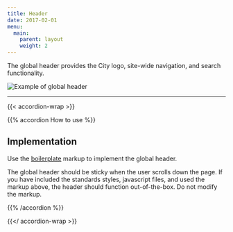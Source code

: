 ```yaml
---
title: Header
date: 2017-02-01
menu:
  main:
    parent: layout
    weight: 2
---
```


The global header provides the City logo, site-wide navigation, and search functionality.

<img src="/standards-docs/img/header-example.jpg" alt="Example of global header" class="bdr-all bdr-dark-gray">

---

{{< accordion-wrap >}}

{{% accordion How to use %}}
## Implementation

Use the [boilerplate](/templates/markup/boilerplate/) markup to implement the global header.

The global header should be sticky when the user scrolls down the page. If you have included the standards styles, javascript files, and used the markup above, the header should function out-of-the-box. Do not modify the markup.

{{% /accordion %}}

{{</ accordion-wrap >}}
